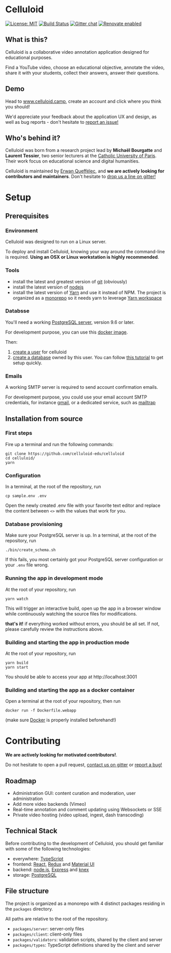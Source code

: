 # Celluloid 
[![License: MIT](https://img.shields.io/badge/License-MIT-yellow.svg)](https://opensource.org/licenses/MIT)
[![Build Status](https://travis-ci.com/celluloid-camp/celluloid.svg?branch=master)](https://travis-ci.com/celluloid-camp/celluloid)
[![Gitter chat](https://badges.gitter.im/celluloid-camp.png)](https://gitter.im/celluloid-camp)
[![Renovate enabled](https://img.shields.io/badge/renovate-enabled-brightgreen.svg)](https://renovatebot.com/)

## What is this?

Celluloid is a collaborative video annotation application designed for educational purposes.

Find a YouTube video, choose an educational objective, annotate the video, share it with your students, 
collect their answers, answer their questions.  

## Demo

Head to www.celluloid.camp, create an account and click where you think you should!

We'd appreciate your feedback about the application UX and design, as well as bug reports - don't hesitate to [report an issue!](https://github.com/celluloid-camp/celluloid/issues)

## Who's behind it?

Celluloid was born from a research project lead by **Michaël Bourgatte** and **Laurent Tessier**, 
two senior lecturers at the [Catholic University of Paris](https://en.icp.fr/english-version/). 
Their work focus on educational science and digital humanities.

Celluloid is maintained by [Erwan Queffélec](https://github.com/3rwww1), and **we are actively looking for contributors and maintainers**. 
Don't hesitate to [drop us a line on gitter!](https://gitter.im/celluloid-camp)

# Setup

## Prerequisites

### Environment

Celluloid was designed to run on a Linux server.

To deploy and install Celluloid, knowing your way around the command-line is required. **Using an OSX or Linux workstation is highly recommended**. 

### Tools 

- install the latest and greatest version of [git](https://git-scm.com/) (obviously)
- install the latest version of [nodejs](https://nodejs.org/en/)
- install the latest version of [Yarn](https://yarnpkg.com/en/) and use it instead of NPM. The project is organized as a [monorepo](https://blog.scottlogic.com/2018/02/23/javascript-monorepos.html) so it needs yarn to leverage [Yarn workspace](https://yarnpkg.com/blog/2017/08/02/introducing-workspaces/)

### Databsse

You'll need a working [PostgreSQL server](https://www.postgresql.org/docs/current/static/tutorial-install.html), version 9.6 or later.

For development purpose, you can use this [docker image](https://hub.docker.com/_/postgres/). 

Then: 

1. [create a user](https://www.postgresql.org/docs/current/static/app-createuser.html) for celluloid
2. [create a database](https://www.postgresql.org/docs/current/static/manage-ag-createdb.html) owned by this user. You can follow [this tutorial](https://medium.com/coding-blocks/creating-user-database-and-adding-access-on-postgresql-8bfcd2f4a91e) to get setup quickly.

### Emails

A working SMTP server is required to send account confirmation emails. 

For development purpose, you could use your email account SMTP credentials, for instance [gmail](https://support.google.com/a/answer/176600?hl=en), or a dedicated service, such as [mailtrap](https://mailtrap.io/register/signup)

## Installation from source

### First steps

Fire up a terminal and run the following commands:

    git clone https://github.com/celluloid-edu/celluloid
    cd celluloid/
    yarn

### Configuration

In a terminal, at the root of the repository, run

    cp sample.env .env

Open the newly created .env file with your favorite text editor and replace the content between `<>` with the values that work for you.

### Database provisioning

Make sure your PostgreSQL server is up. In a terminal, at the root of the repository, run

    ./bin/create_schema.sh
    
If this fails, you most certainly got your PostgreSQL server configuration or your `.env` file wrong.

### Running the app in development mode

At the root of your repository, run

    yarn watch

This will trigger an interactive build, open up the app in a browser window while continuously watching the source files for modifications.

**that's it!** if everything worked without errors, you should be all set. If not, please carefully review the instructions above.

### Building and starting the app in production mode

At the root of your repository, run

    yarn build
    yarn start
    
You should be able to access your app at http://localhost:3001

### Building and starting the app as a docker container

Open a terminal at the root of your repository, then run

    docker run -f Dockerfile.webapp

(make sure [Docker](https://www.docker.com/get-started) is properly installed beforehand!)

# Contributing

**We are actively looking for motivated contributors!**.

Do not hesitate to open a pull request, [contact us on gitter](https://gitter.im) or [report a bug!](https://github.com/celluloid-camp/celluloid/issues)

## Roadmap

- Administration GUI: content curation and moderation, user administration
- Add more video backends (Vimeo)
- Real-time annotation and comment updating using Websockets or SSE
- Private video hosting (video upload, ingest, dash transcoding)

## Technical Stack

Before contributing to the development of Celluloid, you should get familiar with some of the following technologies:

- everywhere: [TypeScript](https://www.typescriptlang.org/)
- frontend: [React](https://reactjs.org/), [Redux](https://redux.js.org/) and [Material UI](https://material-ui.com/)
- backend: [node.js](https://nodejs.org/en/), [Express](https://expressjs.com/) and [knex](https://knexjs.org/)
- storage: [PostgreSQL](https://www.postgresql.org/)

## File structure

The project is organized as a monorepo with 4 distinct packages residing in the `packages` directory. 

All paths are relative to the root of the repository.

* `packages/server`: server-only files
* `packages/client`: client-only files
* `packages/validators`: validation scripts, shared by the client and server
* `packages/types`: TypeScript definitions shared by the client and server
